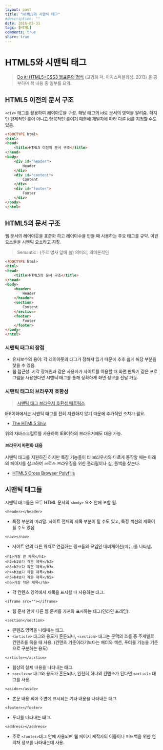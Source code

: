 ```yaml
---
layout: post
title: "HTML5와 시맨틱 태그"
#description: ""
date: 2016-05-31
tags: [HTML]
comments: true
share: true
---
```


# HTML5와 시맨틱 태그

> [Do it! HTML5+CSS3 웹표준의 정석](http://book.naver.com/bookdb/book_detail.nhn?bid=7309491) (고경희 저. 이지스퍼블리싱. 2013) 을 공부하며 책 내용 중 일부를 요약.

## HTML5 이전의 문서 구조
`<div>` 태그를 활용하여 레이아웃을 구성. 해당 태그의 id로 문서의 영역을 알려줌. 하지만 강제적인 룰이 아니고 암묵적인 룰이기 때문에 개발자에 따라 다른 id를 지정할 수도 있음.

``` html
<!DOCTYPE html>
<html>
<head>
	<title>HTML5 이전의 문서 구조</title>
</head>
<body>
	<div id="header">
		Header
	</div>
	<div id="content">
		Content
	</div>
	<div id="footer">
		Footer
	</div>
</body>
</html>
```

## HTML5의 문서 구조
웹 문서의 레이아웃을 표준화 하고 레이아수을 만들 때 사용하는 주요 태그를 규약. 이런 요소들을 시맨틱 요소라고 지칭.

> Semantic : (주로 명사 앞에 씀) 의미의, 의미론적인

``` html
<!DOCTYPE html>
<html>
<head>
	<title>HTML5의 문서 구조</title>
</head>
<body>
	<header>
		Header
	</header>
	<section>
		Content
	</section>
	<footer>
		Footer
	</footer>
</body>
</html>
```

### 시맨틱 태그의 장점
- 유지보수의 용이: 각 레이아웃의 태그가 정해져 있기 때문에 추후 쉽게 해당 부분을 찾을 수 있음.
- 웹 접근성: 시각 장애인과 같은 사용자가 사이트를 이용할 때 화면 판독기 같은 프로그램을 사용한다면 시맨틱 태그를 통해 정확하게 화면 정보를 전달 가능.

### 시맨틱 태그의 브라우저 호환성
> [시맨틱 태그 브라우저 호환성 매트릭스](http://caniuse.com/#search=semantic)

IE8이하에서는 시맨틱 태그를 전혀 지원하지 않기 때문에 추가적인 조치가 필요.

- [The HTML5 Shiv](https://github.com/afarkas/html5shiv)


위의 자바스크립트를 사용하여 IE8이하의 브라우저에도 대응 가능.

#### 브라우저 파편화 대응
시맨틱 태그를 지원하긴 하지만 특정 기능들이 타 브라우저와 다르게 동작할 때는 아래의 페이지를 참고하여 크로스 브라우징을 위한 폴리필이나 심, 폴백을 찾는다.

- [HTML5 Cross Browser Polyfills](https://github.com/Modernizr/Modernizr/wiki/HTML5-Cross-browser-Polyfills)


## 시맨틱 태그들
시맨틱 태그들은 모두 HTML 문서의 `<body>` 요소 안에 포함 됨.

```
<header></header>
```
- 특정 부분의 머리말. 사이트 전체의 제목 부분이 될 수도 있고, 특정 섹션의 제목이 될 수도 있음

```
<nav></nav>
```
- 사이트 안의 다른 위치로 연결하는 링크들의 모임인 네비게이션(메뉴)를 나타냄. 

```
<h1>가장 큰 제목</h1>
<h2>h1보다 작은 제목</h2>
<h3>h2보다 작은 제목</h3>
<h4>h3보다 작은 제목</h4>
<h5>h4보다 작은 제목</h5>
<h6>가장 작은 제목</h6>
```
- 각 컨텐츠 영역에서 제목을 표시할 때 사용하는 태그.

```
<iframe src=""></iframe>
```
- 웹 문서 안에 다른 웹 문서를 가져와 표시하는 태그(인라인 프레임).

```
<section</section>
```
- 콘텐츠 영역을 나태내는 태그.
- `<article>` 태그와 용도가 혼돈되나, `<section>` 태그는 문맥의 흐름 중 주제별로 컨텐츠를 묶을 때 사용. (컨텐츠 기준이라기보다는 헤더와 섹션, 푸터를 기능을 기준으로 구분하는 용도)

```
<article></acrtice>
```
- 웹상의 실제 내용을 나타내는 태그. 
- `<section>` 태그와 용도가 혼돈되나, 완전히 하나의 컨텐츠가 된다면 `<article` 태그를 사용.

```
<aside></aside>
```
- 본문 내용 외에 주변에 표시되는 기타 내용을 나타내는 태그.

```
<footer></footer>
```
- 푸터를 나타내는 태그.

```
<address></address>
```
- 주로 `<footer>`태그 안에 사용되며 웹 페이지 제작자의 이름이나 피드백을 위한 연락처 정보를 나타내는데 사용.
